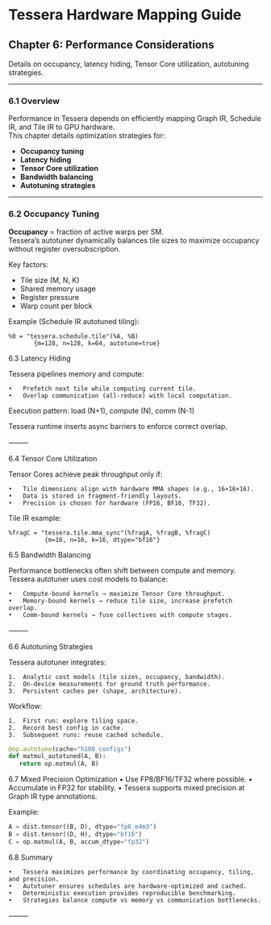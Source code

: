 # Tessera Hardware Mapping Guide
## Chapter 6: Performance Considerations

Details on occupancy, latency hiding, Tensor Core utilization, autotuning strategies.

---

### 6.1 Overview

Performance in Tessera depends on efficiently mapping Graph IR, Schedule IR, and Tile IR to GPU hardware.  
This chapter details optimization strategies for:

- **Occupancy tuning**  
- **Latency hiding**  
- **Tensor Core utilization**  
- **Bandwidth balancing**  
- **Autotuning strategies**  

---

### 6.2 Occupancy Tuning

**Occupancy** = fraction of active warps per SM.  
Tessera’s autotuner dynamically balances tile sizes to maximize occupancy without register oversubscription.

Key factors:

- Tile size (M, N, K)  
- Shared memory usage  
- Register pressure  
- Warp count per block  

Example (Schedule IR autotuned tiling):
```mlir
%0 = "tessera.schedule.tile"(%A, %B)
       {m=128, n=128, k=64, autotune=true}
```
6.3 Latency Hiding

Tessera pipelines memory and compute:

	•	Prefetch next tile while computing current tile.
	•	Overlap communication (all-reduce) with local computation.

Execution pattern:
load (N+1), compute (N), comm (N-1)

Tessera runtime inserts async barriers to enforce correct overlap.

⸻

6.4 Tensor Core Utilization

Tensor Cores achieve peak throughput only if:

	•	Tile dimensions align with hardware MMA shapes (e.g., 16×16×16).
	•	Data is stored in fragment-friendly layouts.
	•	Precision is chosen for hardware (FP16, BF16, TF32).

Tile IR example:
```mlir
%fragC = "tessera.tile.mma_sync"(%fragA, %fragB, %fragC)
          {m=16, n=16, k=16, dtype="bf16"}
```
6.5 Bandwidth Balancing

Performance bottlenecks often shift between compute and memory.
Tessera autotuner uses cost models to balance:

	•	Compute-bound kernels → maximize Tensor Core throughput.
	•	Memory-bound kernels → reduce tile size, increase prefetch overlap.
	•	Comm-bound kernels → fuse collectives with compute stages.

⸻

6.6 Autotuning Strategies

Tessera autotuner integrates:

	1.	Analytic cost models (tile sizes, occupancy, bandwidth).
	2.	On-device measurements for ground truth performance.
	3.	Persistent caches per (shape, architecture).

Workflow:

	1.	First run: explore tiling space.
	2.	Record best config in cache.
	3.	Subsequent runs: reuse cached schedule.
 ```python
@op.autotune(cache="h100_configs")
def matmul_autotuned(A, B):
    return op.matmul(A, B)
```
6.7 Mixed Precision Optimization
	•	Use FP8/BF16/TF32 where possible.
	•	Accumulate in FP32 for stability.
	•	Tessera supports mixed precision at Graph IR type annotations.

Example:
```python
A = dist.tensor((B, D), dtype="fp8_e4m3")
B = dist.tensor((D, H), dtype="bf16")
C = op.matmul(A, B, accum_dtype="fp32")
```
6.8 Summary

	•	Tessera maximizes performance by coordinating occupancy, tiling, and precision.
	•	Autotuner ensures schedules are hardware-optimized and cached.
	•	Deterministic execution provides reproducible benchmarking.
	•	Strategies balance compute vs memory vs communication bottlenecks.

⸻
